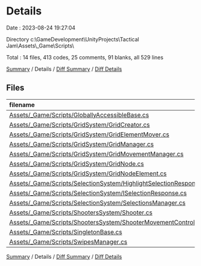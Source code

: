# Details

Date : 2023-08-24 19:27:04

Directory c:\\GameDevelopment\\UnityProjects\\Tactical Jam\\Assets\\_Game\\Scripts\\

Total : 14 files,  413 codes, 25 comments, 91 blanks, all 529 lines

[Summary](results.md) / Details / [Diff Summary](diff.md) / [Diff Details](diff-details.md)

## Files
| filename | language | code | comment | blank | total |
| :--- | :--- | ---: | ---: | ---: | ---: |
| [Assets/_Game/Scripts/GloballyAccessibleBase.cs](/Assets/_Game/Scripts/GloballyAccessibleBase.cs) | C# | 14 | 0 | 4 | 18 |
| [Assets/_Game/Scripts/GridSystem/GridCreator.cs](/Assets/_Game/Scripts/GridSystem/GridCreator.cs) | C# | 93 | 23 | 21 | 137 |
| [Assets/_Game/Scripts/GridSystem/GridElementMover.cs](/Assets/_Game/Scripts/GridSystem/GridElementMover.cs) | C# | 12 | 0 | 2 | 14 |
| [Assets/_Game/Scripts/GridSystem/GridManager.cs](/Assets/_Game/Scripts/GridSystem/GridManager.cs) | C# | 45 | 0 | 8 | 53 |
| [Assets/_Game/Scripts/GridSystem/GridMovementManager.cs](/Assets/_Game/Scripts/GridSystem/GridMovementManager.cs) | C# | 42 | 0 | 14 | 56 |
| [Assets/_Game/Scripts/GridSystem/GridNode.cs](/Assets/_Game/Scripts/GridSystem/GridNode.cs) | C# | 22 | 0 | 5 | 27 |
| [Assets/_Game/Scripts/GridSystem/GridNodeElement.cs](/Assets/_Game/Scripts/GridSystem/GridNodeElement.cs) | C# | 8 | 0 | 1 | 9 |
| [Assets/_Game/Scripts/SelectionSystem/HighlightSelectionResponse.cs](/Assets/_Game/Scripts/SelectionSystem/HighlightSelectionResponse.cs) | C# | 19 | 0 | 5 | 24 |
| [Assets/_Game/Scripts/SelectionSystem/ISelectionResponse.cs](/Assets/_Game/Scripts/SelectionSystem/ISelectionResponse.cs) | C# | 8 | 0 | 0 | 8 |
| [Assets/_Game/Scripts/SelectionSystem/SelectionsManager.cs](/Assets/_Game/Scripts/SelectionSystem/SelectionsManager.cs) | C# | 63 | 0 | 12 | 75 |
| [Assets/_Game/Scripts/ShootersSystem/Shooter.cs](/Assets/_Game/Scripts/ShootersSystem/Shooter.cs) | C# | 7 | 0 | 2 | 9 |
| [Assets/_Game/Scripts/ShootersSystem/ShooterMovementController.cs](/Assets/_Game/Scripts/ShootersSystem/ShooterMovementController.cs) | C# | 19 | 2 | 2 | 23 |
| [Assets/_Game/Scripts/SingletonBase.cs](/Assets/_Game/Scripts/SingletonBase.cs) | C# | 15 | 0 | 4 | 19 |
| [Assets/_Game/Scripts/SwipesManager.cs](/Assets/_Game/Scripts/SwipesManager.cs) | C# | 46 | 0 | 11 | 57 |

[Summary](results.md) / Details / [Diff Summary](diff.md) / [Diff Details](diff-details.md)